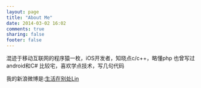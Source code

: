 ```yaml
---
layout: page
title: "About Me"
date: 2014-03-02 16:02
comments: true
sharing: false
footer: false
---
```



混迹于移动互联网的程序猿一枚，iOS开发者，知晓点c/c++，略懂php 也曾写过android和C# 比较宅，喜欢学点技术，写几句代码


我的新浪微博是:[生活在别处Lin](http://weibo.com/u/1826689597?)




